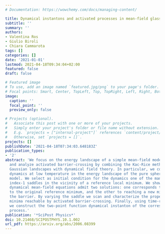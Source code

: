 ```yaml
---
# Documentation: https://wowchemy.com/docs/managing-content/

title: Dynamical instantons and activated processes in mean-field glass models
subtitle: ''
summary: ''
authors:
- Valentina Ros
- Giulio Biroli
- Chiara Cammarota
tags: []
categories: []
date: '2021-01-01'
lastmod: 2021-04-18T09:34:04+02:00
featured: false
draft: false

# Featured image
# To use, add an image named `featured.jpg/png` to your page's folder.
# Focal points: Smart, Center, TopLeft, Top, TopRight, Left, Right, BottomLeft, Bottom, BottomRight.
image:
  caption: ''
  focal_point: ''
  preview_only: false

# Projects (optional).
#   Associate this post with one or more of your projects.
#   Simply enter your project's folder or file name without extension.
#   E.g. `projects = ["internal-project"]` references `content/project/deep-learning/index.md`.
#   Otherwise, set `projects = []`.
projects: []
publishDate: '2021-04-18T07:34:03.648183Z'
publication_types:
- '2'
abstract: 'We focus on the energy landscape of a simple mean-field model of glasses
  and analyze activated barrier-crossing by combining the Kac-Rice method for high-dimensional
  Gaussian landscapes with dynamical field theory. In particular, we consider Langevin
  dynamics at low temperature in the energy landscape of the pure spherical p-spin
  model. We select as initial condition for the dynamics one of the many unstable
  index-1 saddles in the vicinity of a reference local minimum. We show that the associated
  dynamical mean-field equations admit two solutions: one corresponds to falling back
  to the original reference minimum, and the other to reaching a new minimum past
  the barrier. By varying the saddle we scan and characterize the properties of such
  minima reachable by activated barrier-crossing. Finally, using time-reversal transformations,
  we construct the two-point function dynamical instanton of the corresponding activated
  process.'
publication: '*SciPost Physics*'
doi: 10.21468/SCIPOSTPHYS.10.1.002
url_pdf: https://arxiv.org/abs/2006.08399
---
```

